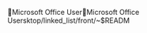 Microsoft Office User                                 M i c r o s o f t   O f f i c e   U s e r   s k t o p / l i n k e d _ l i s t / f r o n t / ~ $ R E A D M 